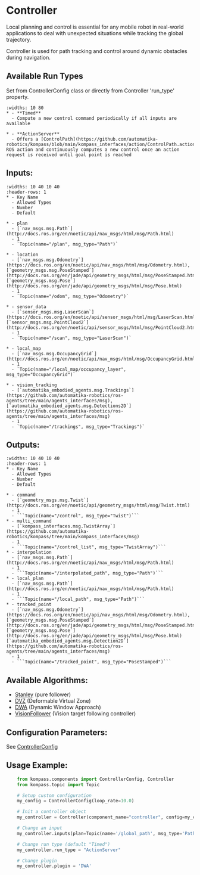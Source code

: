 # Controller

Local planning and control is essential for any mobile robot in real-world applications to deal with unexpected situations while tracking the global trajectory.

Controller is used for path tracking and control around dynamic obstacles during navigation.

## Available Run Types
Set from ControllerConfig class or directly from Controller 'run_type' property.

```{list-table}
:widths: 10 80
* - **Timed**
  - Compute a new control command periodically if all inputs are available

* - **ActionServer**
  - Offers a [ControlPath](https://github.com/automatika-robotics/kompass/blob/main/kompass_interfaces/action/ControlPath.action) ROS action and continuously computes a new control once an action request is received until goal point is reached
```

## Inputs:
```{list-table}
:widths: 10 40 10 40
:header-rows: 1
* - Key Name
  - Allowed Types
  - Number
  - Default

* - plan
  - [`nav_msgs.msg.Path`](http://docs.ros.org/en/noetic/api/nav_msgs/html/msg/Path.html)
  - 1
  - `Topic(name="/plan", msg_type="Path")`

* - location
  - [`nav_msgs.msg.Odometry`](https://docs.ros.org/en/noetic/api/nav_msgs/html/msg/Odometry.html), [`geometry_msgs.msg.PoseStamped`](http://docs.ros.org/en/jade/api/geometry_msgs/html/msg/PoseStamped.html), [`geometry_msgs.msg.Pose`](http://docs.ros.org/en/jade/api/geometry_msgs/html/msg/Pose.html)
  - 1
  - `Topic(name="/odom", msg_type="Odometry")`

* - sensor_data
  - [`sensor_msgs.msg.LaserScan`](https://docs.ros.org/en/noetic/api/sensor_msgs/html/msg/LaserScan.html), [`sensor_msgs.msg.PointCloud2`](http://docs.ros.org/en/noetic/api/sensor_msgs/html/msg/PointCloud2.html)
  - 1
  - `Topic(name="/scan", msg_type="LaserScan")`

* - local_map
  - [`nav_msgs.msg.OccupancyGrid`](http://docs.ros.org/en/noetic/api/nav_msgs/html/msg/OccupancyGrid.html)
  - 1
  - `Topic(name="/local_map/occupancy_layer", msg_type="OccupancyGrid")`

* - vision_tracking
  - [`automatika_embodied_agents.msg.Trackings`](https://github.com/automatika-robotics/ros-agents/tree/main/agents_interfaces/msg), [`automatika_embodied_agents.msg.Detections2D`](https://github.com/automatika-robotics/ros-agents/tree/main/agents_interfaces/msg)
  - 1
  - `Topic(name="/trackings", msg_type="Trackings")`
```

## Outputs:

```{list-table}
:widths: 10 40 10 40
:header-rows: 1
* - Key Name
  - Allowed Types
  - Number
  - Default

* - command
  - [`geometry_msgs.msg.Twist`](http://docs.ros.org/en/noetic/api/geometry_msgs/html/msg/Twist.html)
  - 1
  - ```Topic(name="/control", msg_type="Twist")```
* - multi_command
  - [`kompass_interfaces.msg.TwistArray`](https://github.com/automatika-robotics/kompass/tree/main/kompass_interfaces/msg)
  - 1
  - ```Topic(name="/control_list", msg_type="TwistArray")```
* - interpolation
  - [`nav_msgs.msg.Path`](http://docs.ros.org/en/noetic/api/nav_msgs/html/msg/Path.html)
  - 1
  - ```Topic(name="/interpolated_path", msg_type="Path")```
* - local_plan
  - [`nav_msgs.msg.Path`](http://docs.ros.org/en/noetic/api/nav_msgs/html/msg/Path.html)
  - 1
  - ```Topic(name="/local_path", msg_type="Path")```
* - tracked_point
  - [`nav_msgs.msg.Odometry`](https://docs.ros.org/en/noetic/api/nav_msgs/html/msg/Odometry.html), [`geometry_msgs.msg.PoseStamped`](http://docs.ros.org/en/jade/api/geometry_msgs/html/msg/PoseStamped.html), [`geometry_msgs.msg.Pose`](http://docs.ros.org/en/jade/api/geometry_msgs/html/msg/Pose.html)[`automatika_embodied_agents.msg.Detection2D`](https://github.com/automatika-robotics/ros-agents/tree/main/agents_interfaces/msg)
  - 1
  - ```Topic(name="/tracked_point", msg_type="PoseStamped")```
```

## Available Algorithms:

- [Stanley](../advanced/algorithms/stanley.md) (pure follower)
- [DVZ](../advanced/algorithms/dvz.md) (Deformable Virtual Zone)
- [DWA](../advanced/algorithms/dwa.md) (Dynamic Window Approach)
- [VisionFollower](../advanced/algorithms/vision.md) (Vision target following controller)

## Configuration Parameters:

See [ControllerConfig](../apidocs/kompass/kompass.components.controller.md/#kompass.components.controller.ControllerConfig)


## Usage Example:
```python
    from kompass.components import ControllerConfig, Controller
    from kompass.topic import Topic

    # Setup custom configuration
    my_config = ControllerConfig(loop_rate=10.0)

    # Init a controller object
    my_controller = Controller(component_name="controller", config=my_config)

    # Change an input
    my_controller.inputs(plan=Topic(name='/global_path', msg_type='Path'))

    # Change run type (default "Timed")
    my_controller.run_type = "ActionServer"

    # Change plugin
    my_controller.plugin = 'DWA'
```
